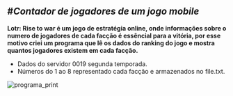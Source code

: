 #__*Contador de jogadores de um jogo mobile*__
 ---
**Lotr: Rise to war é um jogo de estratégia online, onde informações sobre o numero de jogadores de cada facção é essêncial para a vitória, por esse motivo criei um programa que lê os dados do ranking do jogo e mostra quantos jogadores existem em cada facção.**

* Dados do servidor 0019 segunda temporada.
* Números do 1 ao 8 representado cada facção e armazenados no file.txt.

![programa_print](https://user-images.githubusercontent.com/45022693/146447377-f23ca477-d0e8-4bce-b329-61e93ce9b917.png)
